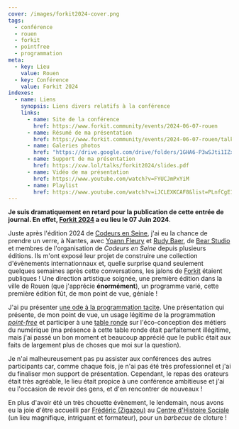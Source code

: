 ```yaml
---
cover: /images/forkit2024-cover.png
tags:
  - conférence
  - rouen
  - forkit
  - pointfree
  - programmation
meta:
  - key: Lieu
    value: Rouen
  - key: Conférence
    value: Forkit 2024
indexes:
  - name: Liens
    synopsis: Liens divers relatifs à la conférence
    links:
      - name: Site de la conférence
        href: https://www.forkit.community/events/2024-06-07-rouen
      - name: Résumé de ma présentation
        href: https://www.forkit.community/events/2024-06-07-rouen/talks/une-ode-a-la-programmation-tacite
      - name: Galeries photos
        href: "https://drive.google.com/drive/folders/1GHA6-P3wSJti1IZxL32bQcYm6-8owEKQ"
      - name: Support de ma présentation
        href: https://xvw.lol/talks/forkit2024/slides.pdf
      - name: Vidéo de ma présentation
        href: https://www.youtube.com/watch?v=FYUCJmPxYiM
      - name: Playlist
        href: https://www.youtube.com/watch?v=iJCLEXKCAF8&list=PLnfCgE11xujteT3e9wpbecCiXp446UIlK
---
```


**Je suis dramatiquement en retard pour la publication de cette entrée
de journal. En effet, [Forkit
2024](https://www.forkit.community/events/2024-06-07-rouen) a eu lieu
le 07 Juin 2024**.

Juste après l'édition 2024 de [Codeurs en
Seine](https://www.codeursenseine.com/2023), j'ai eu la chance de
prendre un verre, à Nantes, avec [Yoann
Fleury](https://twitter.com/YoannFleuryDev) et [Rudy
Baer](https://twitter.com/rudybaer), de [Bear
Studio](https://www.bearstudio.fr/) et membres de l'organisation de
_Codeurs en Seine_ depuis plusieurs éditions. Ils m'ont exposé leur
projet de construire une collection d'évènements internationnaux et,
quelle surprise quand seulement quelques semaines après cette
conversations, les jalons de [Forkit](https://www.forkit.community)
étaient publiques ! Une direction artistique soignée, une première
édition dans la ville de Rouen (que j'apprécie **énormément**), un
programme varié, cette première édition fût, de mon point de vue,
géniale !

J'ai pu présenter [une ode à la programmation
tacite](https://www.youtube.com/watch?v=FYUCJmPxYiM). Une présentation
qui présente, de mon point de vue, un usage légitime de la
programmation
[_point-free_](https://en.wikipedia.org/wiki/Tacit_programming) et
participer à une [table
ronde](https://www.forkit.community/events/2024-06-07-rouen/talks/eco-conception-contraintes-ou-opportunites)
sur l'éco-conception des métiers du numérique (ma présence à cette
table ronde était parfaitement illégitime, mais j'ai passé un bon
moment et beaucoup apprécié que le public était aux faits de largement
plus de choses que moi sur la question).

Je n'ai malheureusement pas pu assister aux conférences des autres
participants car, comme chaque fois, je n'ai pas été très
professionnel et j'ai du finaliser mon support de
présentation. Cependant, le repas des orateurs était très agréable, le
lieu était propice à une conférence ambitieuse et j'ai eu l'occasion
de revoir des gens, et d'en rencontrer de nouveaux !

En plus d'avoir été un très chouette évènement, le lendemain, nous
avons eu la joie d'être accueilli par [Frédéric
(Zigazou)](https://twitter.com/zigazou) au [Centre d'Histoire
Sociale](https://expotec103.fr/) (un lieu magnifique, intriguant et
formateur), pour un _barbecue_ de cloture !
